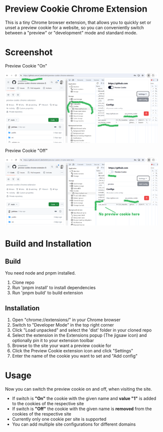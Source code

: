 # Preview Cookie Chrome Extension

This is a tiny Chrome browser extension, that allows you to quickly set or unset a preview cookie for a website,
so you can conveniently switch between a "preview" or "development" mode and standard mode.

# Screenshot

Preview Cookie "On"

![Switch is on - xyz_preview cookie is set](screenshot_1.png)

Preview Cookie "Off"

![Switch is off - xyz_preview is removed](screenshot_2.png)

# Build and Installation

## Build

You need node and pnpm installed.

1. Clone repo
2. Run 'pnpm install' to install dependencies
3. Run 'pnpm build' to build extension

## Installation
   
1. Open "chrome://extensions/" in your Chrome browser
2. Switch to "Developer Mode" in the top right corner
3. Click "Load unpacked" and select the 'dist' folder in your cloned repo
4. Select the extension in the Extensions popup (The jigsaw icon) and optionally pin it to your extension toolbar
5. Browse to the site your want a preview cookie for
6. Click the Preview Cookie extension icon and click "Settings"
7. Enter the name of the cookie you want to set and "Add config"

# Usage

Now you can switch the preview cookie on and off, when visiting the site. 
- If switch is **"On"** the cookie with the given name and **value "1"** is added to the cookies of the respective site
- If switch is **"Off"** the cookie with the given name is **removed** from the cookies of the respective site
- Currently only one cookie per site is supported
- You can add multiple site configurations for different domains
